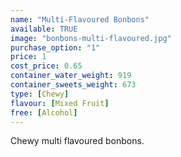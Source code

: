 ```yaml
---
name: "Multi-Flavoured Bonbons"
available: TRUE
image: "bonbons-multi-flavoured.jpg"
purchase_option: "1"
price: 1
cost_price: 0.65
container_water_weight: 919
container_sweets_weight: 673
type: [Chewy]
flavour: [Mixed Fruit]
free: [Alcohol]
---
```

Chewy multi flavoured bonbons.